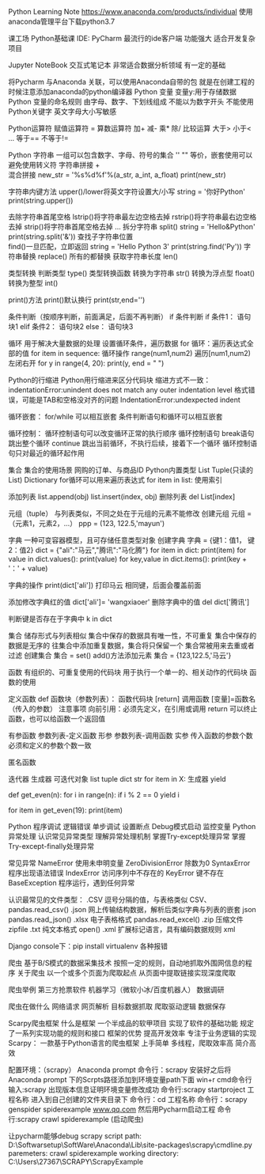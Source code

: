 Python Learning Note
https://www.anaconda.com/products/individual
使用anaconda管理平台下载python3.7

课工场 Python基础课
IDE:
PyCharm 最流行的ide客户端
功能强大 
适合开发复杂项目

Jupyter NoteBook
交互式笔记本
非常适合数据分析领域
有一定的基础

将Pycharm 与Anaconda 关联，可以使用Anaconda自带的包
就是在创建工程的时候注意添加anaconda的python编译器
Python 变量
变量y:用于存储数据
Python 变量的命名规则
由字母、数字、下划线组成
不能以为数字开头
不能使用Python关键字
英文字母大小写敏感

Python运算符
赋值运算符 =
算数运算符 加+  减-  乘*  除/
比较运算
大于>
小于<
...
等于==
不等于!=

Python 字符串
一组可以包含数字、字母、符号的集合
''  "" 等价，嵌套使用可以避免使用转义符
字符串拼接  +  
混合拼接  new_str = '%s%d%f'%(a_str, a_int, a_float)
print(new_str)

字符串内键方法
upper()/lower将英文字符设置大/小写 string = '你好Python'
print(string.upper())

去除字符串首尾空格
lstrip()将字符串最左边空格去掉
rstrip()将字符串最右边空格去掉
strip()将字符串首尾空格去掉
...
拆分字符串
split()
string = 'Hello&Python'
print(string.split('&'))
查找子字符串位置  
find()一旦匹配，立即返回
string = 'Hello Python 3'
print(string.find('Py'))
字符串替换
replace()  所有的都替换
获取字符串长度
len() 

类型转换
判断类型
type()
类型转换函数
转换为字符串  str()
转换为浮点型 float()
转换为整型   int()

print()方法
print()默认换行
print(str,end='')


条件判断（按顺序判断，前面满足，后面不再判断）
if 条件判断
if 条件1：
    语句块1
elif 条件2：
    语句块2
else：
     语句块3

循环
用于解决大量数据的处理
   设置循环条件，遍历数据
for 循环：遍历表达式全部的值
for item in sequence:
   循环操作
range(num1,num2)
遍历[num1,num2)左闭右开
for y in range(4, 20):
    print(y, end = " ")

Python的行缩进
Python用行缩进来区分代码块
缩进方式不一致：indentationError:unindent does not match any outer indentation level
格式错误，可能是TAB和空格没对齐的问题
IndentationError:undexpected indent

循环嵌套：
for/while 可以相互嵌套
条件判断语句和循环可以相互嵌套

循环控制：
循环控制语句可以改变循环正常的执行顺序
循环控制语句
break语句 跳出整个循环
continue 跳出当前循环，不执行后续，接着下一个循环
循环控制语句只对最近的循环起作用

集合
集合的使用场景
网购的订单、与商品ID
Python内置类型
List  Tuple(只读的List)  Dictionary
for循环可以用来遍历表达式
for item in list:
使用索引


添加列表
list.append(obj)
list.insert(index, obj)
删除列表
del List[index]

元组（tuple）
与列表类似，不同之处在于元组的元素不能修改
创建元组
元组 = （元素1，元素2，...）
ppp = (123, 122.5,'mayun')


字典
一种可变容器模型，且可存储任意类型对象
创建字典
字典 = {键1：值1， 键2：值2}
dict = {"ali":"马云","腾讯":"马化腾"}
for item in dict:
    print(item)
for value in dict.values():
    print(value)
for key,value in dict.items():
    print(key + '：' + value)

字典的操作
print(dict['ali'])  打印马云
相同键，后面会覆盖前面

添加修改字典红的值
dict['ali']= 'wangxiaoer'
删除字典中的值
del dict['腾讯']

判断键是否存在于字典中
k in dict


集合
储存形式与列表相似
    集合中保存的数据具有唯一性，不可重复
    集合中保存的数据是无序的
    往集合中添加重复数据，集合将只保留一个
集合常被用来去重或者过滤
创建集合
    集合 = set()
        add()方法添加元素
    集合 = {123,122.5,'马云'}

函数
有组织的、可重复使用的代码块
用于执行一个单一的、相关动作的代码块
函数的使用

定义函数
def 函数块（参数列表）：
    函数代码块
    [return]
调用函数
[变量]=函数名（传入的参数）
注意事项
向前引用：必须先定义，在引用或调用
return 可以终止函数，也可以给函数一个返回值

有参函数
参数列表-定义函数
    形参
参数列表-调用函数
    实参
传入函数的参数个数必须和定义的参数个数一致

匿名函数


迭代器  生成器
可迭代对象
list tuple dict str
for item in X:
生成器
yield

def get_even(n):
    for i in range(n):
        if i % 2 == 0
            yield i

for item in get_even(19):
    print(item)

Python 程序调试
逻辑错误
单步调试
    设置断点
    Debug模式启动
    监控变量
Python异常处理
认识常见异常类型
理解异常处理机制
掌握Try-except处理异常
掌握Try-except-finally处理异常

常见异常
NameError 使用未申明变量
ZeroDivisionError 除数为0
SyntaxError 程序出现语法错误
IndexError 访问序列中不存在的
KeyError 键不存在
BaseException 程序运行，遇到任何异常


认识最常见的文件类型：
.CSV   逗号分隔的值，与表格类似  CSV、pandas.read_csv()
.json  网上传输结构数据，解析后类似字典与列表的嵌套 json
        pandas.read_json()
.xlsx  电子表格格式  pandas.read_excel()
.zip    压缩文件   zipfile
.txt    纯文本格式  open()
.xml    扩展标记语言，具有编码数据规则  xml






Django
console下：pip install virtualenv
各种报错


爬虫
基于B/S模式的数据采集技术
按照一定的规则，自动地抓取外围网信息的程序
关于爬虫
    以一个或多个页面为爬取起点
    从页面中提取链接实现深度爬取

爬虫举例
    第三方抢票软件
    机器学习（微软小冰/百度机器人）
    数据调研

爬虫在做什么
    网络请求
    网页解析
        目标数据抓取
        爬取驱动逻辑
    数据保存

Scarpy爬虫框架
什么是框架
    一个半成品的软甲项目
    实现了软件的基础功能
    规定了一系列实现功能的规则和接口
框架的优势
    提高开发效率
    专注于业务逻辑的实现
Scarpy：
一款基于Python语言的爬虫框架
上手简单
多线程，爬取效率高
简介高效

配置环境：（scrapy）
Anaconda prompt 命令行：scrapy
安装好之后将 Anaconda prompt 下的Scrpts路径添加到环境变量path下面
win+r cmd命令行输入:scrapy 出现版本信息证明环境变量修改成功
命令行:scrapy startproject 工程名称
进入到自己创建的文件夹目录下
命令行：cd 工程名称
命令行：scrapy genspider spiderexample www.qq.com
然后用Pycharm启动工程
命令行:scrapy crawl spiderexample (启动爬虫)

让pycharm能够debug scrapy
script path:  D:\Softwarsetup\SoftWare\Anaconda\Lib\site-packages\scrapy\cmdline.py
paremeters:
crawl spiderexample
working directory:
C:\Users\27367\SCRAPY\ScrapyExample
